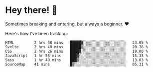 # Hey there! 👋
Sometimes breaking and entering, but always a beginner. ❤️

Here's how I've been tracking:
<!--START_SECTION:waka-->

```text
HTML         2 hrs 58 mins   █████▓░░░░░░░░░░░░░░░░░░░   23.05 %
Svelte       2 hrs 40 mins   █████▒░░░░░░░░░░░░░░░░░░░   20.76 %
CSS          2 hrs 26 mins   ████▓░░░░░░░░░░░░░░░░░░░░   19.00 %
JavaScript   1 hr 58 mins    ███▓░░░░░░░░░░░░░░░░░░░░░   15.33 %
Sass         1 hr 40 mins    ███▒░░░░░░░░░░░░░░░░░░░░░   13.03 %
SourceMap    41 mins         █▒░░░░░░░░░░░░░░░░░░░░░░░   05.31 %
```

<!--END_SECTION:waka-->
